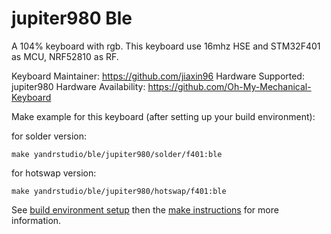 jupiter980 Ble
===

A 104% keyboard with rgb.
This keyboard use 16mhz HSE and STM32F401 as MCU, NRF52810 as RF.

Keyboard Maintainer: https://github.com/jiaxin96
Hardware Supported: jupiter980
Hardware Availability: https://github.com/Oh-My-Mechanical-Keyboard 

Make example for this keyboard (after setting up your build environment):

for solder version:

    make yandrstudio/ble/jupiter980/solder/f401:ble
    
for hotswap version:

    make yandrstudio/ble/jupiter980/hotswap/f401:ble

See [build environment setup](https://docs.qmk.fm/#/getting_started_build_tools) then the [make instructions](https://docs.qmk.fm/#/getting_started_make_guide) for more information.
